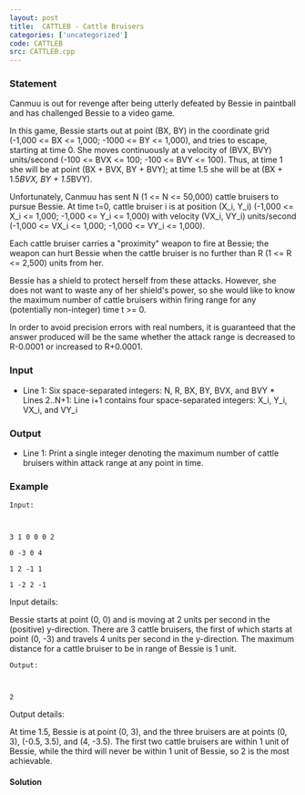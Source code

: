 ```yaml
---
layout: post
title:  CATTLEB - Cattle Bruisers
categories: ['uncategorized']
code: CATTLEB
src: CATTLEB.cpp
---
```


### **Statement**

Canmuu is out for revenge after being utterly defeated by Bessie in paintball
and has challenged Bessie to a video game.

In this game, Bessie starts out at point (BX, BY) in the coordinate grid
(-1,000 <= BX <= 1,000; -1000 <= BY <= 1,000), and tries to escape, starting
at time 0. She moves continuously at a velocity of (BVX, BVY) units/second
(-100 <= BVX <= 100; -100 <= BVY <= 100). Thus, at time 1 she will be at point
(BX + BVX, BY + BVY); at time 1.5 she will be at (BX + 1.5*BVX, BY + 1.5*BVY).

Unfortunately, Canmuu has sent N (1 <= N <= 50,000) cattle bruisers to pursue
Bessie. At time t=0, cattle bruiser i is at position (X_i, Y_i) (-1,000 <= X_i
<= 1,000; -1,000 <= Y_i <= 1,000) with velocity (VX_i, VY_i) units/second
(-1,000 <= VX_i <= 1,000; -1,000 <= VY_i <= 1,000).

Each cattle bruiser carries a "proximity" weapon to fire at Bessie; the weapon
can hurt Bessie when the cattle bruiser is no further than R (1 <= R <= 2,500)
units from her.

Bessie has a shield to protect herself from these attacks. However, she does
not want to waste any of her shield's power, so she would like to know the
maximum number of cattle bruisers within firing range for any (potentially
non-integer) time t >= 0.

In order to avoid precision errors with real numbers, it is guaranteed that
the answer produced will be the same whether the attack range is decreased to
R-0.0001 or increased to R+0.0001.

### Input

* Line 1: Six space-separated integers: N, R, BX, BY, BVX, and BVY * Lines 2..N+1: Line i+1 contains four space-separated integers: X_i, Y_i, VX_i, and VY_i 

### Output

* Line 1: Print a single integer denoting the maximum number of cattle bruisers within attack range at any point in time. 

### Example

    
    
    Input:
    
    3 1 0 0 0 2
    0 -3 0 4
    1 2 -1 1
    1 -2 2 -1
    

Input details:

Bessie starts at point (0, 0) and is moving at 2 units per second in the
(positive) y-direction. There are 3 cattle bruisers, the first of which starts
at point (0, -3) and travels 4 units per second in the y-direction. The
maximum distance for a cattle bruiser to be in range of Bessie is 1 unit.

    
    
    Output:
    
    2
    

Output details:

At time 1.5, Bessie is at point (0, 3), and the three bruisers are at points
(0, 3), (-0.5, 3.5), and (4, -3.5). The first two cattle bruisers are within 1
unit of Bessie, while the third will never be within 1 unit of Bessie, so 2 is
the most achievable.



#### **Solution**



